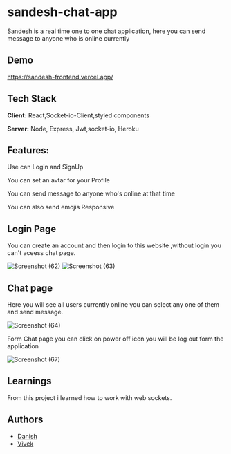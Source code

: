 # sandesh-chat-app
Sandesh is a real time one to one chat application, here you can send message to anyone who is online currently

## Demo

https://sandesh-frontend.vercel.app/




## Tech Stack

**Client:** React,Socket-io-Client,styled components

**Server:** Node, Express, Jwt,socket-io, Heroku

## Features:

Use can Login and SignUp

You can set an avtar for your Profile

You can send message to anyone who's online at that time

You can also send emojis 
Responsive



## Login Page

You can create an account and then login to this website ,without login you can't aceess chat page.

![Screenshot (62)](https://user-images.githubusercontent.com/72158561/167311327-c0c370e2-3790-48a7-88b1-2d1e187ef187.png)
![Screenshot (63)](https://user-images.githubusercontent.com/72158561/167311324-dd961c98-5288-4c9c-bf43-c51e75aa8ce7.png)


## Chat page 
Here you will see all  users currently online you can select any one of them and send message.

![Screenshot (64)](https://user-images.githubusercontent.com/72158561/167311329-472f87a0-6be4-4908-8c79-317873809412.png)

Form Chat page you can click on power off icon you will be log out form the application


![Screenshot (67)](https://user-images.githubusercontent.com/72158561/167311330-990d765c-3398-4f22-8f84-80d911af9013.png)


## Learnings
 From this project i learned how to work with web sockets.





## Authors

- [Danish]("https://github.com/danish4git")
- [Vivek]("https://github.com/vivekKumarSinghH")

